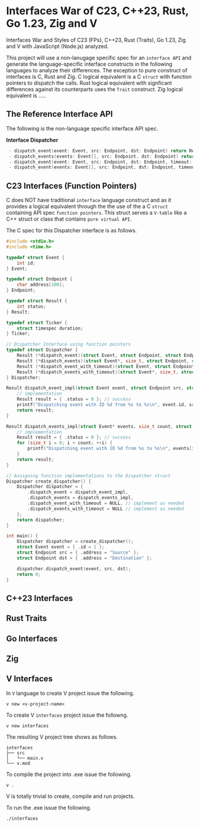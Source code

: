 # Interfaces War of C23, C++23, Rust, Go 1.23, Zig and V
Interfaces War and Styles of C23 (FPs), C++23, Rust (Traits), Go 1.23, Zig and V with JavaScript (Node.js) analyzed.

This project will use a non-lanugage specific spec for an `interface API` and generate the language-specific interface constructs in the following languages to analyze their differences. The exception to pure construct of interfaces is C, Rust and Zig. C logical equivalent is a C `struct` with function pointers to dispatch the calls. Rust logical equivalent with signficant differences against its counterparts uses the `Trait` construct. Zig logical equivalent is .....


## The Reference Interface API

The following is the non-language specific interface API spec.

**Interface Dispatcher**

```C
 - dispatch_event(event: Event, src: Endpoint, dst: Endpoint) return Result 
 - dispatch_events(events: Event[], src: Endpoint, dst: Endpoint) return Result
 - dispatch_event(event: Event, src: Endpoint, dst: Endpoint, timeout: Ticker) return Result 
 - dispatch_event(events: Event[], src: Endpoint, dst: Endpoint, timeout: Ticker) return Result 
```


## C23 Interfaces (Function Pointers)

C does NOT have traditional `interface` language construct and as it provides a logical equivalent through the the use of the a C `struct` containing API spec `function pointers`. This struct serves a `V-table` like a C++ struct or class that contains `pure virtual API`.

The C spec for this Dispatcher interface is as follows.

```C
#include <stdio.h>
#include <time.h>

typedef struct Event {
    int id;
} Event;

typedef struct Endpoint {
    char address[100];
} Endpoint;

typedef struct Result {
    int status;
} Result;

typedef struct Ticker {
    struct timespec duration;
} Ticker;

// Dispatcher Interface using function pointers
typedef struct Dispatcher {
    Result (*dispatch_event)(struct Event, struct Endpoint, struct Endpoint);
    Result (*dispatch_events)(struct Event*, size_t, struct Endpoint, struct Endpoint);
    Result (*dispatch_event_with_timeout)(struct Event, struct Endpoint, struct Endpoint, struct Ticker);
    Result (*dispatch_events_with_timeout)(struct Event*, size_t, struct Endpoint, struct Endpoint, struct Ticker);
} Dispatcher;

Result dispatch_event_impl(struct Event event, struct Endpoint src, struct Endpoint dst) {
    // implementation
    Result result = { .status = 0 }; // success
    printf("Dispatching event with ID %d from %s to %s\n", event.id, src.address, dst.address);
    return result;
}

Result dispatch_events_impl(struct Event* events, size_t count, struct Endpoint src, struct Endpoint dst) {
    // implementation
    Result result = { .status = 0 }; // success
    for (size_t i = 0; i < count; ++i) {
        printf("Dispatching event with ID %d from %s to %s\n", events[i].id, src.address, dst.address);
    }
    return result;
}

// Assigning function implementations to the Dispatcher struct
Dispatcher create_dispatcher() {
    Dispatcher dispatcher = {
        .dispatch_event = dispatch_event_impl,
        .dispatch_events = dispatch_events_impl,
        .dispatch_event_with_timeout = NULL, // implement as needed
        .dispatch_events_with_timeout = NULL // implement as needed
    };
    return dispatcher;
}

int main() {
    Dispatcher dispatcher = create_dispatcher();
    struct Event event = { .id = 1 };
    struct Endpoint src = { .address = "Source" };
    struct Endpoint dst = { .address = "Destination" };

    dispatcher.dispatch_event(event, src, dst);
    return 0;
}
```

## C++23 Interfaces

## Rust Traits

## Go Interfaces

## Zig 

## V Interfaces

In `V` language to create V project issue the following.

```shell
v new <v-project-name> 
```

To create V `interfaces` project issue the followng.

```shell
v new interfaces
```
The resulting V project tree shows as follows.

```shell
interfaces
├── src
│   └── main.v
└── v.mod
```

To compile the project into .exe issue the following.

```shell
v .
```

V is totally trivial to create, compile and run projects.

To run the .exe issue the following.

```shell
./interfaces
```




